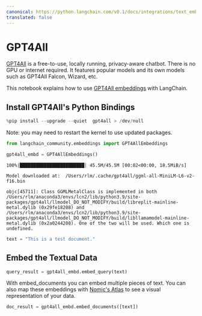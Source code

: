 ```yaml
---
canonical: https://python.langchain.com/v0.1/docs/integrations/text_embedding/gpt4all
translated: false
---
```


# GPT4All

[GPT4All](https://gpt4all.io/index.html) is a free-to-use, locally running, privacy-aware chatbot. There is no GPU or internet required. It features popular models and its own models such as GPT4All Falcon, Wizard, etc.

This notebook explains how to use [GPT4All embeddings](https://docs.gpt4all.io/gpt4all_python_embedding.html#gpt4all.gpt4all.Embed4All) with LangChain.

## Install GPT4All's Python Bindings

```python
%pip install --upgrade --quiet  gpt4all > /dev/null
```

Note: you may need to restart the kernel to use updated packages.

```python
from langchain_community.embeddings import GPT4AllEmbeddings
```

```python
gpt4all_embd = GPT4AllEmbeddings()
```

```output
100%|████████████████████████| 45.5M/45.5M [00:02<00:00, 18.5MiB/s]

Model downloaded at:  /Users/rlm/.cache/gpt4all/ggml-all-MiniLM-L6-v2-f16.bin

objc[45711]: Class GGMLMetalClass is implemented in both /Users/rlm/anaconda3/envs/lcn2/lib/python3.9/site-packages/gpt4all/llmodel_DO_NOT_MODIFY/build/libreplit-mainline-metal.dylib (0x29fe18208) and /Users/rlm/anaconda3/envs/lcn2/lib/python3.9/site-packages/gpt4all/llmodel_DO_NOT_MODIFY/build/libllamamodel-mainline-metal.dylib (0x2a0244208). One of the two will be used. Which one is undefined.
```

```python
text = "This is a test document."
```

## Embed the Textual Data

```python
query_result = gpt4all_embd.embed_query(text)
```

With embed_documents you can embed multiple pieces of text. You can also map these embeddings with [Nomic's Atlas](https://docs.nomic.ai/index.html) to see a visual representation of your data.

```python
doc_result = gpt4all_embd.embed_documents([text])
```